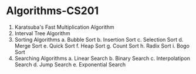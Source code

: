 # Algorithms-CS201
1. Karatsuba's Fast Multiplication Algorithm
2. Interval Tree Algorithm
3. Sorting Algorithms
    a. Bubble Sort
    b. Insertion Sort
    c. Selection Sort
    d. Merge Sort
    e. Quick Sort
    f. Heap Sort
    g. Count Sort
    h. Radix Sort
    i. Bogo Sort
4. Searching Algorithms
    a. Linear Search
    b. Binary Search
    c. Interpolatipon Search
    d. Jump Search
    e. Exponential Search

